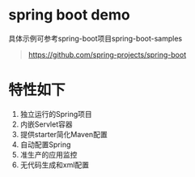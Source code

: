 # spring boot demo

具体示例可参考spring-boot项目spring-boot-samples
> https://github.com/spring-projects/spring-boot

# 特性如下
1. 独立运行的Spring项目
2. 内嵌Servlet容器
3. 提供starter简化Maven配置
4. 自动配置Spring 
5. 准生产的应用监控 
6. 无代码生成和xml配置

